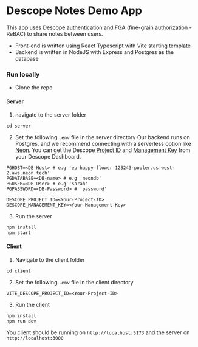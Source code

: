 # Descope Notes Demo App

This app uses Descope authentication and FGA (fine-grain authorization - ReBAC) to share notes between users.

- Front-end is written using React Typescript with Vite starting template
- Backend is written in NodeJS with Express and Postgres as the database

### Run locally

- Clone the repo

#### Server
1. navigate to the server folder
```
cd server
```
2. Set the following `.env` file in the server directory
Our backend runs on Postgres, and we recommend connecting with a serverless option like [Neon](https://neon.tech/). You can get the Descope [Project ID](https://app.descope.com/settings/project) and [Management Key](https://app.descope.com/settings/company/managementkeys) from your Descope Dashboard. 
```
PGHOST=<DB-Host> # e.g 'ep-happy-flower-125243-pooler.us-west-2.aws.neon.tech'
PGDATABASE=<DB-name> # e.g 'neondb'
PGUSER=<DB-User> # e.g 'sarah'
PGPASSWORD=<DB-Password> # 'password'

DESCOPE_PROJECT_ID=<Your-Project-ID>
DESCOPE_MANAGEMENT_KEY=<Your-Management-Key>
```
3. Run the server
```
npm install
npm start
```

#### Client
1. Navigate to the client folder
```
cd client
```
2. Set the following `.env` file in the client directory
```
VITE_DESCOPE_PROJECT_ID=<Your-Project-ID>
```
3. Run the client
```
npm install
npm run dev
```


You client should be running on `http://localhost:5173` and the server on `http://localhost:3000`
